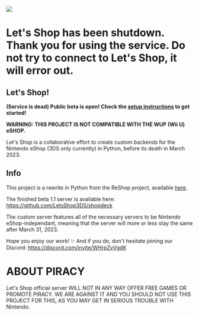 <img src="https://github.com/LetsShop3DS/LetsShop3DS/blob/main/LetsShop.png?raw=true">

# Let's Shop has been shutdown. Thank you for using the service. Do not try to connect to Let's Shop, it will error out.

## Let's Shop!
**(Service is dead) Public beta is open! Check the [setup instructions](wiki/Connect-to-Let's-Shop!.md) to get started!**

**WARNING: THIS PROJECT IS NOT COMPATIBLE WITH THE WUP (Wii U) eSHOP.**

Let's Shop is a collaborative effort to create custom backends for the Nintendo eShop (3DS only currently) in Python, before its death in March 2023.

## Info

This project is a rewrite in Python from the ReShop project, available <a href="https://github.com/ReShop-3ds">here</a>.

The finished beta 1.1 server is available here: https://github.com/LetsShop3DS/shopdeck

The custom server features all of the necessary servers to be Nintendo eShop-independant, meaning that the server will more or less stay the same after March 31, 2023.

Hope you enjoy our work! :sparkles: And if you do, don't hesitate joining our Discord: https://discord.com/invite/WHrpZvVgdK

# ABOUT PIRACY

Let's Shop official server WILL NOT IN ANY WAY OFFER FREE GAMES OR PROMOTE PIRACY. WE ARE AGAINST IT AND YOU SHOULD NOT USE THIS PROJECT FOR THIS, AS YOU MAY GET IN SERIOUS TROUBLE WITH Nintendo.
